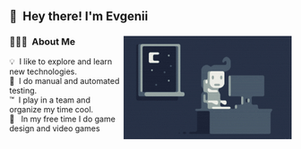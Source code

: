  ## 👋 &nbsp;Hey there! I'm Evgenii 


### 👨🏻‍💻 &nbsp;About Me <img alt="Night Coding" src="https://raw.githubusercontent.com/AVS1508/AVS1508/master/assets/Night-Coding.gif" align="right"/>


💡 &nbsp;I like to explore and learn new technologies. \
💾 &nbsp;I do manual and automated testing. \
™️ &nbsp;I play in a team and organize my time cool. \
👾 &nbsp; In my free time I do game design and video games



